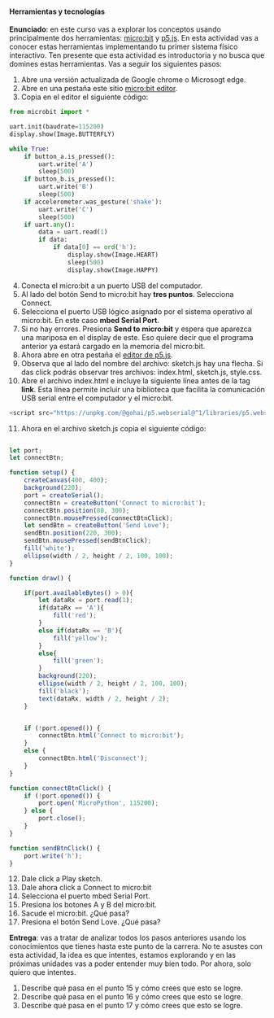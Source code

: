 #### Herramientas y tecnologías

**Enunciado**: en este curso vas a explorar los conceptos usando principalmente dos herramientas: 
[micro:bit](https://microbit.org/) y [p5.js](https://p5js.org/). En esta actividad vas a 
conocer estas herramientas implementando tu primer sistema físico interactivo. Ten presente 
que esta actividad es introductoria y no busca que domines estas herramientas. Vas a seguir 
los siguientes pasos:

1. Abre una versión actualizada de Google chrome o Microsogt edge.
2. Abre en una pestaña este sitio [micro:bit editor](https://python.microbit.org/>).
3. Copia en el editor el siguiente código:

``` py
from microbit import *

uart.init(baudrate=115200)
display.show(Image.BUTTERFLY)

while True:
    if button_a.is_pressed():
        uart.write('A')
        sleep(500)
    if button_b.is_pressed():
        uart.write('B')
        sleep(500)
    if accelerometer.was_gesture('shake'):
        uart.write('C')
        sleep(500)
    if uart.any():
        data = uart.read(1)
        if data:
            if data[0] == ord('h'):
                display.show(Image.HEART)
                sleep(500)
                display.show(Image.HAPPY)
```

4. Conecta el micro:bit a un puerto USB del computador.
5. Al lado del botón Send to micro:bit hay **tres puntos**. Selecciona Connect.
6. Selecciona el puerto USB lógico asignado por el sistema operativo al micro:bit. En este
   caso **mbed Serial Port**.
7. Si no hay errores. Presiona **Send to micro:bit** y espera que aparezca una mariposa en 
el display de este. Eso quiere decir que el programa anterior ya estará cargado en la memoria 
del micro:bit.
8. Ahora abre en otra pestaña el [editor de p5.js](https://p5js.org/).
9. Observa que al lado del nombre del archivo: sketch.js hay una flecha. Si das click 
podrás observar tres archivos: index.html, sketch.js, style.css.
10. Abre el archivo index.html e incluye la siguiente línea antes de la tag **link**. Esta línea 
permite incluir una biblioteca que facilita la comunicación USB serial entre el computador 
y el micro:bit.

``` js
<script src="https://unpkg.com/@gohai/p5.webserial@^1/libraries/p5.webserial.js"></script>
```
11. Ahora en el archivo sketch.js copia el siguiente código:

``` js

let port;
let connectBtn;

function setup() {
    createCanvas(400, 400);
    background(220);
    port = createSerial();
    connectBtn = createButton('Connect to micro:bit');
    connectBtn.position(80, 300);
    connectBtn.mousePressed(connectBtnClick);
    let sendBtn = createButton('Send Love');
    sendBtn.position(220, 300);
    sendBtn.mousePressed(sendBtnClick);
    fill('white');
    ellipse(width / 2, height / 2, 100, 100);
}

function draw() {

    if(port.availableBytes() > 0){
        let dataRx = port.read(1);
        if(dataRx == 'A'){
            fill('red');   
        }
        else if(dataRx == 'B'){
            fill('yellow'); 
        }
        else{
            fill('green'); 
        }
        background(220);
        ellipse(width / 2, height / 2, 100, 100);
        fill('black');
        text(dataRx, width / 2, height / 2);
    }    


    if (!port.opened()) {
        connectBtn.html('Connect to micro:bit');
    } 
    else {
        connectBtn.html('Disconnect');
    }
}

function connectBtnClick() {
    if (!port.opened()) {
        port.open('MicroPython', 115200);
    } else {
        port.close();
    }
}

function sendBtnClick() {
    port.write('h');
}

```

12. Dale click a Play sketch.
13. Dale ahora click a Connect to micro:bit
14. Selecciona el puerto mbed Serial Port.
15. Presiona los botones A y B del micro:bit.
16. Sacude el micro:bit. ¿Qué pasa?
17. Presiona el botón Send Love. ¿Qué pasa?

**Entrega**: vas a tratar de analizar todos los pasos anteriores usando 
los conocimientos que tienes hasta este punto de la carrera. No te asustes 
con esta actividad, la idea es que intentes, estamos explorando y en las próximas 
unidades vas a poder entender muy bien todo. Por ahora, solo quiero que intentes.

1. Describe qué pasa en el punto 15 y cómo crees que esto se logre.
2. Describe qué pasa en el punto 16 y cómo crees que esto se logre.
3. Describe qué pasa en el punto 17 y cómo crees que esto se logre.